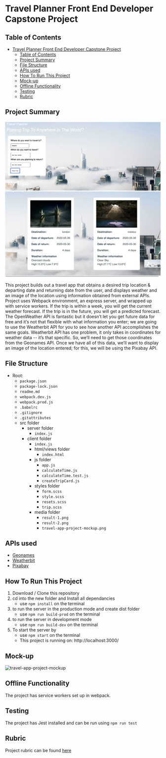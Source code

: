 # Travel Planner Front End Developer Capstone Project

## Table of Contents
- [Travel Planner Front End Developer Capstone Project](#travel-planner-front-end-developer-capstone-project)
  - [Table of Contents](#table-of-contents)
  - [Project Summary](#project-summary)
  - [File Structure](#file-structure)
  - [APIs used](#apis-used)
  - [How To Run This Project](#how-to-run-this-project)
  - [Mock-up](#mock-up)
  - [Offline Functionality](#offline-functionality)
  - [Testing](#testing)
  - [Rubric](#rubric)

## Project Summary

![result](./src/client/media/result-1.png)
![result](src/client/media/result-2.png)

This project builds out a travel app that obtains a desired trip location & departing date and returning date from the user, and displays weather and an image of the location using information obtained from external APIs. Project uses Webpack environment, an express server, and wrapped up with service workers.  If the trip is within a week, you will get the current weather forecast. If the trip is in the future, you will get a predicted forecast. The OpenWeather API is fantastic but it doesn’t let you get future data for free and it’s not that flexible with what information you enter; we are going to use the Weatherbit API for you to see how another API accomplishes the same goals. Weatherbit API has one problem, it only takes in coordinates for weather data -- it’s that specific. So, we’ll need to get those coordinates from the Geonames API. Once we have all of this data, we’ll want to display an image of the location entered; for this, we will be using the Pixabay API.

## File Structure

- Root:
  - `package.json`
  - `package-lock.json`
  - `readme.md`
  - `webpack.dev.js`
  - `webpack.prod.js`
  - `.babelrc`
  - `.gitignore`
  - `.gitattributes`
  - src folder
    - server folder
      - `index.js` 
    - client folder
      - `index.js`
      - html/views folder
        - `index.html`
      - js folder
        - `app.js`
        - `calculateTime.js`
        - `calculateTime.test.js`
        - `createTripCard.js`
      - styles folder
        - `form.scss`
        - `style.scss`
        - `resets.scss`
        - `trip.scss`
      - media folder
        - `result-1.png`
        - `result-2.png`
        - `travel-app-project-mockup.png`
     

## APIs used
 * [Geonames](http://www.geonames.org/export/web-services.html)
 * [Weatherbit](https://www.weatherbit.io/account/create)
 * [Pixabay](https://pixabay.com/api/docs/)

 ## How To Run This Project
1. Download / Clone this repository
2. cd into the new folder and Install all dependancies
    * use `npm install` on the terminal
3. to run the server in the production mode and create dist folder
    * use `npm run build-prod` on the terminal
4. to run the server in development mode 
    * use `npm run build-dev` on the terminal
4. To start the server by 
    * use `npm start` on the terminal
    * This project is running on: http://localhost:3000/

## Mock-up
![travel-app-project-mockup](./src/client/media/travel-app-project-mockup.png)

## Offline Functionality
The project has service workers set up in webpack.

## Testing
The project has Jest installed and can be run using `npm run test`

## Rubric

Project rubric can be found [here](https://review.udacity.com/#!/rubrics/2669/view)
